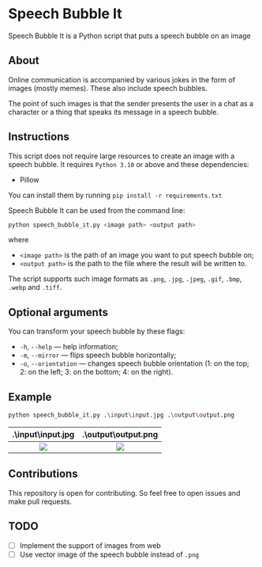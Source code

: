 # Speech Bubble It
Speech Bubble It is a Python script that puts a speech bubble on an image

## About
Online communication is accompanied by various jokes in the form of images (mostly memes). These also include speech bubbles.

The point of such images is that the sender presents the user in a chat as a character or a thing that speaks its message in a speech bubble.

## Instructions
This script does not require large resources to create an image with a speech bubble. It requires `Python 3.10` or above and these dependencies:
- Pillow

You can install them by running `pip install -r requirements.txt` 

Speech Bubble It can be used from the command line:
```sh
python speech_bubble_it.py <image path> <output path>
```

where
- `<image path>` is the path of an image you want to put speech bubble on;
- `<output path>` is the path to the file where the result will be written to.

The script supports such image formats as `.png`, `.jpg`, `.jpeg`, `.gif`, `.bmp`, `.webp` and `.tiff`.

## Optional arguments
You can transform your speech bubble by these flags:
- `-h`, `--help` — help information;
- `-m`, `--mirror` — flips speech bubble horizontally;
- `-o`, `--orientation` — changes speech bubble orientation (1: on the top; 2: on the left; 3: on the bottom; 4: on the right).

## Example

```sh
python speech_bubble_it.py .\input\input.jpg .\output\output.png
```

.\input\input.jpg          |  .\output\output.png
:-------------------------:|:-------------------------:
![](N/A)                   |  ![](N/A)

## Contributions
This repository is open for contributing. So feel free to open issues and make pull requests.

## TODO
- [ ] Implement the support of images from web
- [ ] Use vector image of the speech bubble instead of `.png`